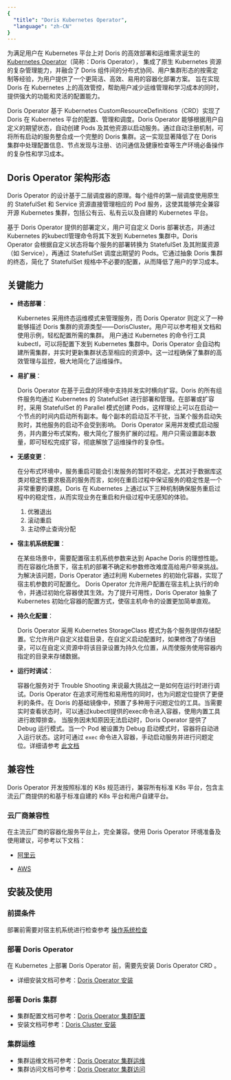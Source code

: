 ```yaml
---
{
  "title": "Doris Kubernetes Operator",
  "language": "zh-CN"
}
---
```


<!-- 
Licensed to the Apache Software Foundation (ASF) under one
or more contributor license agreements.  See the NOTICE file
distributed with this work for additional information
regarding copyright ownership.  The ASF licenses this file
to you under the Apache License, Version 2.0 (the
"License"); you may not use this file except in compliance
with the License.  You may obtain a copy of the License at

  http://www.apache.org/licenses/LICENSE-2.0

Unless required by applicable law or agreed to in writing,
software distributed under the License is distributed on an
"AS IS" BASIS, WITHOUT WARRANTIES OR CONDITIONS OF ANY
KIND, either express or implied.  See the License for the
specific language governing permissions and limitations
under the License.
-->

为满足用户在 Kubernetes 平台上对 Doris 的高效部署和运维需求诞生的 [Kubernetes Operator](https://github.com/apache/doris-operator)（简称：Doris Operator），
集成了原生 Kubernetes 资源的复杂管理能力，并融合了 Doris 组件间的分布式协同、用户集群形态的按需定制等经验，为用户提供了一个更简洁、高效、易用的容器化部署方案。
旨在实现 Doris 在 Kubernetes 上的高效管控，帮助用户减少运维管理和学习成本的同时，提供强大的功能和灵活的配置能力。  

Doris Operator 基于 Kubernetes CustomResourceDefinitions（CRD）实现了 Doris 在 Kubernetes 平台的配置、管理和调度。Doris Operator 能够根据用户自定义的期望状态，自动创建 Pods 及其他资源以启动服务。通过自动注册机制，可将所有启动的服务整合成一个完整的 Doris 集群。这一实现显著降低了在 Doris 集群中处理配置信息、节点发现与注册、访问通信及健康检查等生产环境必备操作的复杂性和学习成本。

## Doris Operator 架构形态

Doris Operator 的设计基于二层调度器的原理。每个组件的第一层调度使用原生的 StatefulSet 和 Service 资源直接管理相应的 Pod 服务，这使其能够完全兼容开源 Kubernetes 集群，包括公有云、私有云以及自建的 Kubernetes 平台。

基于 Doris Operator 提供的部署定义，用户可自定义 Doris 部署状态，并通过 Kubernetes 的kubectl管理命令将其下发到 Kubernetes 集群中。Doris Operator 会根据自定义状态将每个服务的部署转换为 StatefulSet 及其附属资源（如 Service），再通过 StatefulSet 调度出期望的 Pods。它通过抽象 Doris 集群的终态，简化了 StatefulSet 规格中不必要的配置，从而降低了用户的学习成本。

## 关键能力

- **终态部署**：  

  Kubernetes 采用终态运维模式来管理服务，而 Doris Operator 则定义了一种能够描述 Doris 集群的资源类型——DorisCluster。用户可以参考相关文档和使用示例，轻松配置所需的集群。
  用户通过 Kubernetes 的命令行工具kubectl，可以将配置下发到 Kubernetes 集群中。Doris Operator 会自动构建所需集群，并实时更新集群状态至相应的资源中。这一过程确保了集群的高效管理与监控，极大地简化了运维操作。

- **易扩展**：

  Doris Operator 在基于云盘的环境中支持并发实时横向扩容。Doris 的所有组件服务均通过 Kubernetes 的 StatefulSet 进行部署和管理。在部署或扩容时，采用 StatefulSet 的 Parallel 模式创建 Pods，这样理论上可以在启动一个节点的时间内启动所有副本。每个副本的启动互不干扰，当某个服务启动失败时，其他服务的启动不会受到影响。
  Doris Operator 采用并发模式启动服务，并内置分布式架构，极大简化了服务扩展的过程。用户只需设置副本数量，即可轻松完成扩容，彻底解放了运维操作的复杂性。

- **无感变更**：  

  在分布式环境中，服务重启可能会引发服务的暂时不稳定。尤其对于数据库这类对稳定性要求极高的服务而言，如何在重启过程中保证服务的稳定性是一个非常重要的课题。Doris 在 Kubernetes 上通过以下三种机制确保服务重启过程中的稳定性，从而实现业务在重启和升级过程中无感知的体验。  

  1. 优雅退出
  2. 滚动重启
  3. 主动停止查询分配

- **宿主机系统配置**：  

  在某些场景中，需要配置宿主机系统参数来达到 Apache Doris 的理想性能。而在容器化场景下，宿主机的部署不确定和参数修改难度高给用户带来挑战。为解决该问题，Doris Operator 通过利用 Kubernetes 的初始化容器，实现了宿主机参数的可配置化。
  Doris Operator 允许用户配置在宿主机上执行的命令，并通过初始化容器使其生效。为了提升可用性，Doris Operator 抽象了 Kubernetes 初始化容器的配置方式，使宿主机命令的设置更加简单直观。

- **持久化配置**：  

  Doris Operator 采用 Kubernetes StorageClass 模式为各个服务提供存储配置。它允许用户自定义挂载目录，在自定义启动配置时，如果修改了存储目录，可以在自定义资源中将该目录设置为持久化位置，从而使服务使用容器内指定的目录来存储数据。

- **运行时调试**：  

  容器化服务对于 Trouble Shooting 来说最大挑战之一是如何在运行时进行调试。Doris Operator 在追求可用性和易用性的同时，也为问题定位提供了更便利的条件。在 Doris 的基础镜像中，预置了多种用于问题定位的工具。当需要实时查看状态时，可以通过kubectl提供的exec命令进入容器，使用内置工具进行故障排查。
  当服务因未知原因无法启动时，Doris Operator 提供了 Debug 运行模式。当一个 Pod 被设置为 Debug 启动模式时，容器将自动进入运行状态。这时可通过 `exec` 命令进入容器，手动启动服务并进行问题定位。详细请参考 [此文档](../../install/deploy-on-kubernetes/compute-storage-coupled/cluster-operation.md#服务-crash-情况下如何进入容器)

## 兼容性  

Doris Operator 开发按照标准的 K8s 规范进行，兼容所有标准 K8s 平台，包含主流云厂商提供的和基于标准自建的 K8s 平台和用户自建平台。

### 云厂商兼容性

在主流云厂商的容器化服务平台上，完全兼容。使用 Doris Operator 环境准备及使用建议，可参考以下文档：

- [阿里云](./on-alibaba)

- [AWS](./on-aws)

## 安装及使用

### 前提条件

部署前需要对宿主机系统进行检查参考 [操作系统检查](../../install/preparation/os-checking.md)

### 部署 Doris Operator

在 Kubernetes 上部署 Doris Operator 前，需要先安装 Doris Operator CRD 。

* 详细安装文档可参考：[Doris Operator 安装](../../install/deploy-on-kubernetes/compute-storage-coupled/install-doris-operator.md)

### 部署 Doris 集群

* 集群配置文档可参考：[Doris Operator 集群配置](../../install/deploy-on-kubernetes/compute-storage-coupled/install-config-cluster.md)
* 安装文档可参考：[Doris Cluster 安装](../../install/deploy-on-kubernetes/compute-storage-coupled/install-doris-cluster.md)

### 集群运维

* 集群运维文档可参考：[Doris Operator 集群运维](../../install/deploy-on-kubernetes/compute-storage-coupled/cluster-operation.md)
* 集群访问文档可参考：[Doris Operator 集群访问](../../install/deploy-on-kubernetes/compute-storage-coupled/access-cluster.md)